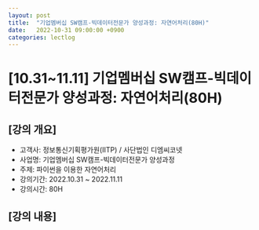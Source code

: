 ```yaml
---
layout: post
title:  "기업멤버십 SW캠프-빅데이터전문가 양성과정: 자연어처리(80H)"
date:   2022-10-31 09:00:00 +0900
categories: lectlog
---
```


# [10.31~11.11] 기업멤버십 SW캠프-빅데이터전문가 양성과정: 자연어처리(80H)

## [강의 개요]

* 고객사: 정보통신기획평가원(IITP) / 사단법인 디엠씨코넷
* 사업명: 기업멤버십 SW캠프-빅데이터전문가 양성과정
* 주제: 파이썬을 이용한 자연어처리
* 강의기간: 2022.10.31 ~ 2022.11.11
* 강의시간: 80H

## [강의 내용]
